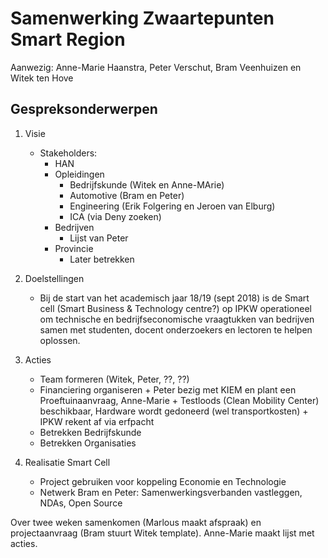 # Samenwerking Zwaartepunten Smart Region
Aanwezig: Anne-Marie Haanstra, Peter Verschut, Bram Veenhuizen en Witek ten Hove

## Gespreksonderwerpen

1. Visie
   + Stakeholders:
      + HAN
      + Opleidingen
         + Bedrijfskunde (Witek en Anne-MArie)
         + Automotive (Bram en Peter)
         + Engineering (Erik Folgering en Jeroen van Elburg)
         + ICA (via Deny zoeken)
      + Bedrijven
         + Lijst van Peter
      + Provincie
         + Later betrekken
2. Doelstellingen
   + Bij de start van het academisch jaar 18/19 (sept 2018) is de Smart cell (Smart Business & Technology centre?) op IPKW operationeel om technische en bedrijfseconomische vraagtukken van bedrijven samen met studenten, docent onderzoekers  en lectoren te helpen oplossen.
      
3. Acties
   + Team formeren (Witek, Peter, ??, ??)
   + Financiering organiseren
         + Peter bezig met KIEM en plant een Proeftuinaanvraag, Anne-Marie
         + Testloods (Clean Mobility Center) beschikbaar, Hardware wordt gedoneerd (wel transportkosten)
         + IPKW rekent af via erfpacht
   + Betrekken Bedrijfskunde
   + Betrekken Organisaties
   
4. Realisatie Smart Cell
   + Project gebruiken voor koppeling Economie en Technologie
   + Netwerk Bram en Peter: Samenwerkingsverbanden vastleggen, NDAs, Open Source
   
   
Over twee weken samenkomen (Marlous maakt afspraak) en projectaanvraag (Bram stuurt Witek template).
Anne-Marie maakt lijst met acties.
   

